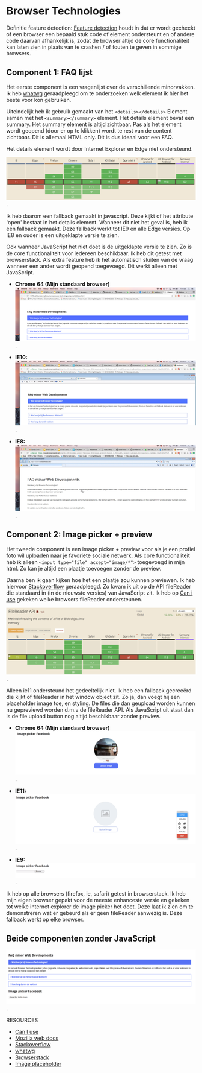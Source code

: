# Browser Technologies
Definitie feature detection:
[Feature detection](https://developer.mozilla.org/en-US/docs/Learn/Tools_and_testing/Cross_browser_testing/Feature_detection) houdt in dat er wordt gecheckt of een browser een bepaald stuk code of element ondersteunt en of andere code daarvan afhankelijk is, zodat de browser altijd de core functionaliteit kan laten zien in plaats van te crashen / of fouten te geven in sommige browsers.

## Component 1: <b>FAQ lijst</b>
Het eerste component is een vragenlijst over de verschillende minorvakken. Ik heb [whatwg]( https://html.spec.whatwg.org/multipage/interactive-elements.html#the-details-element) geraadpleegd om te onderzoeken welk element ik hier het beste voor kon gebruiken.

Uiteindelijk heb ik gebruik gemaakt van het `<details></details>` Element samen met het `<summary></summary>` element.
Het details element bevat een summary. Het summary element is altijd zichtbaar. Pas als het element wordt geopend (door er op te klikken) wordt te rest van de content zichtbaar. Dit is allemaal HTML only. Dit is dus ideaal voor een FAQ.

Het details element wordt door Internet Explorer en Edge niet ondersteund.

![CanIuse details](https://github.com/fennadew/browser-technologies/blob/master/opdracht2/img/details.png).

Ik heb daarom een fallback gemaakt in javascript. Deze kijkt of het attribute 'open' bestaat in het details element. Wanneer dit niet het geval is, heb ik een fallback gemaakt. Deze fallback werkt tot IE9 en alle Edge versies. Op IE8 en ouder is een uitgeklapte versie te zien.

Ook wanneer JavaScript het niet doet is de uitgeklapte versie te zien. Zo is de core functionaliteit voor iedereen beschikbaar.
Ik heb dit getest met browserstack. Als extra feature heb ik het automatisch sluiten van de vraag wanneer een ander wordt geopend toegevoegd. Dit werkt alleen met JavaScript.

* <b>Chrome 64 (Mijn standaard browser)</b>
![Chrome](https://github.com/fennadew/browser-technologies/blob/master/opdracht2/img/chrome.png).

* <b>IE10:</b>
![IE10](https://github.com/fennadew/browser-technologies/blob/master/opdracht2/img/ie10.png).

* <b>IE8:</b>
![IE8](https://github.com/fennadew/browser-technologies/blob/master/opdracht2/img/ie8.png).


## Component 2: <b>Image picker + preview</b>
Het tweede component is een image picker + preview voor als je een profiel foto wil uploaden naar je favoriete sociale netwerk. Als core functionaliteit heb ik alleen `<input type="file" accept="image/*">` toegevoegd in mijn html. Zo kan je altijd een plaatje toevoegen zonder de preview.

Daarna ben ik gaan kijken hoe het een plaatje zou kunnen previewen. Ik heb hiervoor [Stackoverflow](https://stackoverflow.com/questions/4459379/preview-an-image-before-it-is-uploaded) geraadpleegd. Zo kwam ik uit op de API fileReader die standaard in (in de nieuwste versies) van JavaScript zit. Ik heb op [Can i use](https://caniuse.com/#search=FileReader) gekeken welke browsers fileReader ondersteunen.

![File reader can I use](https://github.com/fennadew/browser-technologies/blob/master/opdracht2/img/filereader.png).

Alleen ie11 ondersteund het gedeeltelijk niet. Ik heb een fallback gecreeërd die kijkt of fileReader in het window object zit. Zo ja, dan voegt hij een placeholder image toe, en styling. De files die dan geupload worden kunnen nu gepreviewd worden d.m.v de fileReader API. Als JavaScript uit staat dan is de file upload button nog altijd beschikbaar zonder preview.

* <b>Chrome 64 (Mijn standaard browser)</b>
![Chrome](https://github.com/fennadew/browser-technologies/blob/master/opdracht2/img/chrome2.png).

* <b>IE11:</b>
![IE10](https://github.com/fennadew/browser-technologies/blob/master/opdracht2/img/ie11.png).

* <b>IE9:</b>
![IE8](https://github.com/fennadew/browser-technologies/blob/master/opdracht2/img/ie9.png).

Ik heb op alle browsers (firefox, ie, safari) getest in browserstack. Ik heb mijn eigen browser gepakt voor de meeste enhanceste versie en gekeken tot welke internet explorer de image picker het doet. Deze laat ik zien om te demonstreren wat er gebeurd als er geen fileReader aanwezig is. Deze fallback werkt op elke browser.

## Beide componenten <b>zonder JavaScript</b>
![IE8](https://github.com/fennadew/browser-technologies/blob/master/opdracht2/img/nojs.png).

RESOURCES
* [Can I use](https://caniuse.com/)
* [Mozilla web docs](https://developer.mozilla.org/en-US/docs/Learn/Tools_and_testing/Cross_browser_testing/Feature_detection)
* [Stackoverflow](https://stackoverflow.com/questions/4459379/preview-an-image-before-it-is-uploaded)
* [whatwg]( https://html.spec.whatwg.org/multipage/interactive-elements.html#the-details-element)
* [Browserstack](https://www.browserstack.com/)
* [Image placeholder](http://lwvnaperville.org/wp-content/uploads/2017/06/placeholder.png)